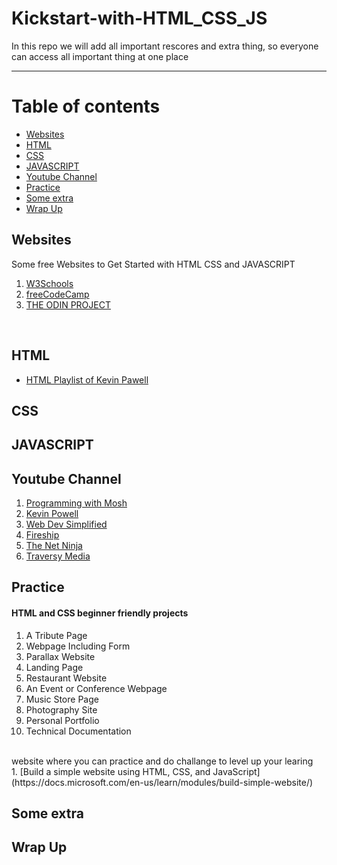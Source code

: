 # Kickstart-with-HTML_CSS_JS
In this repo we will add all important rescores and extra thing, so everyone can access all important thing at one place

<hr>

Table of contents
=================
* [Websites](#websites)
* [HTML](#html)
* [CSS](#css)
* [JAVASCRIPT](#javascript)
* [Youtube Channel](#youtube_channel)
* [Practice](#practice)
* [Some extra](#some_extra)
* [Wrap Up](#wrap_up)

## Websites <a name = "websites"></a>
Some free Websites to Get Started with HTML CSS and JAVASCRIPT
<br>

1. [W3Schools](https://www.w3schools.com/)
2. [freeCodeCamp](https://www.freecodecamp.org/)
3. [THE ODIN PROJECT](https://www.theodinproject.com/)


<br>

## HTML <a name = "html"></a>
* [HTML Playlist of Kevin Pawell](https://youtube.com/playlist?list=PL4-IK0AVhVjM0xE0K2uZRvsM7LkIhsPT-)

## CSS <a name = "css"></a>

## JAVASCRIPT <a name = "javascript"></a>

## Youtube Channel <a name = "youtube_channel"></a>

1. [Programming with Mosh](https://www.youtube.com/c/programmingwithmosh)
2. [Kevin Powell](https://www.youtube.com/channel/UCJZv4d5rbIKd4QHMPkcABCw)
3. [Web Dev Simplified](https://www.youtube.com/results?search_query=web+simplified)
4. [Fireship](https://www.youtube.com/channel/UCsBjURrPoezykLs9EqgamOA)
5. [The Net Ninja](https://www.youtube.com/c/TheNetNinja)
6. [Traversy Media](https://www.youtube.com/c/TraversyMedia)

## Practice <a name = "practice"></a>

#### HTML and CSS beginner friendly projects

1. A Tribute Page
2. Webpage Including Form
3. Parallax Website
4. Landing Page
5. Restaurant Website
6. An Event or Conference Webpage
7. Music Store Page
8. Photography Site
9. Personal Portfolio
10. Technical Documentation
<br>
website where you can practice and do challange to level up your learing
<br>
1. [Build a simple website using HTML, CSS, and JavaScript](https://docs.microsoft.com/en-us/learn/modules/build-simple-website/)

<br>

## Some extra <a name = "some_extra"></a>

## Wrap Up <a name = "wrap_up"></a>
